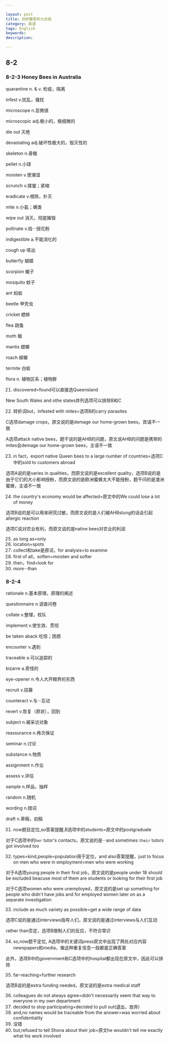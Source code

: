 ```yaml
---

layout: post
title: 剑桥雅思听力总结
category: 英语
tags: English
keywords: 
description: 

---
```



## 8-2

### 8-2-3 Honey Bees in Australia

quarantine n. & v. 检疫，隔离

infest v.扰乱，骚扰

microscope n.显微镜

microscopic adj.极小的，极细微的

die out 灭绝

devastating adj.破坏性极大的，毁灭性的

skeleton n.骨骼

pellet n.小球

moisten v.使潮湿

scrunch v.揉皱；紧缩

eradicate v.根除，扑灭

mite n.小虱；螨类

wipe out 消灭，彻底摧毁

pollinate v.给···授花粉

indigestible a.不能消化的

cough up 咳出

butterfly 蝴蝶

scorpion 蝎子

mosquito 蚊子

ant 蚂蚁

beetle 甲壳虫

cricket 蟋蟀

flea 跳蚤

moth 蛾

mantis 螳螂

roach 蟑螂

termite 白蚁

flora n. 植物区系；植物群

21. discovered=found可以直接选Queensland

New South Wales and othe states并列选项可以排除B和C

22. 转折词but，infested with mites=选项B的carry parasites

C选项damage crops，原文说的是demage our home-grown bees，宾语不一致

A选项attack native bees，题干说的是AHB的问题，原文说AHB的问题是携带的mites会demage our home-grown bees，主语不一致

23. in fact，export native Queen bees to a large number of countries=选项C中的sold to customers abroad

选项A说的是varies in qualities，而原文说的是excellent quality，选项B说的是由于它们的大小影响授粉，而原文说的是欧洲蜜蜂太大不能授粉，题干问的是澳洲蜜蜂，主语不一致

24. the country's economy would be affected=原文中的We could lose a lot of money

选项B说的是可以用来研究过敏，而原文说的是人们被AHBstung的话会引起allergic reaction

选项C说对农业有利，而原文说的是native bees对农业的利润

25. as long as=only
26. location=spots
27. collect和take是原词，for analysis=to examine
28. first of all，soften=moisten and softer
29. then，find=look for
30. more···than

### 8-2-4

rationale n.基本原理，原理的阐述

questionnaire n.调查问卷

collate v.整理，校队

implement v.使生效、贯彻

be taken aback 吃惊；困惑

encounter v.遇到

traceable a.可以追踪的

bizarre a.奇怪的

eye-opener n.令人大开眼界的东西

recruit v.招募

counteract v.与···互动

revert v.恢复（原状），回到

subject n.被采访对象

reassurance n.再次保证

seminar n.讨论

substance n.物质

assignment n.作业

assess v.评估

sample n.样品，抽样

random n.随机

wording n.措词

draft n.草稿，初稿

31. now题目定位,so答案提醒,B选项中的students=原文中的postgraduate

对于C选项中的`her` tutor's contacts，原文说的是···and sometimes `their` tutors got involved too

32. types=kind,people=population用于定位，and also答案提醒，just to focus on men who were in employment=men who were working

对于A选项young people in their first job，原文说的是people under 18 should be excluded beacuse most of them are students or looking for their first job

对于C选项women who were unemployed，原文说的是set up something for people who didn't have jobs and for employed women later on as a separate investigation

33. include as much variety as possible=get a wide range of data

选项C说的是通过interviews指导人们，原文说的是通过interviews与人们互动

rather than否定，选项B限制人们的反应，不符合常识

34. so,now题干定位, A选项中的关键词press原文中出现了两处对应内容newspapers和media，像这种重复信息一般都是正确答案

此外，选项B中的government和C选项中的hospital都出现在原文中，因此可以排除

35. far-reaching=further research

选项B说的是extra funding needed，原文说的是extra medical staff

36. colleagues do not always agree=didn't necessarily seem that way to everyone in my own department
37. decided to stop participating=decided to pull out(退出，放弃)
38. and,no names would be traceable from the answer=was worried about confidentiality
39. 没错
40. but,refused to tell Shona about their job=原文he wouldn't tell me exactly what his work involved




